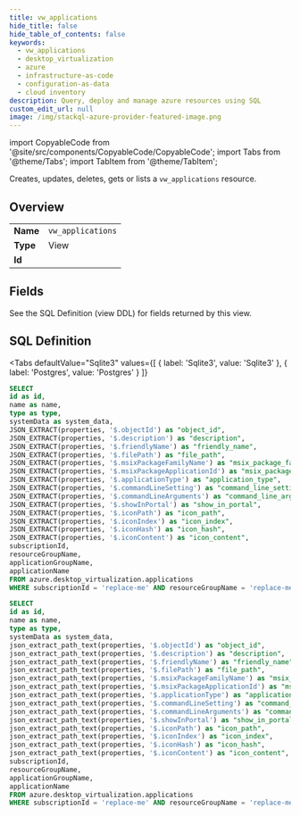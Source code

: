 ```yaml
--- 
title: vw_applications
hide_title: false
hide_table_of_contents: false
keywords:
  - vw_applications
  - desktop_virtualization
  - azure
  - infrastructure-as-code
  - configuration-as-data
  - cloud inventory
description: Query, deploy and manage azure resources using SQL
custom_edit_url: null
image: /img/stackql-azure-provider-featured-image.png
---
```


import CopyableCode from '@site/src/components/CopyableCode/CopyableCode';
import Tabs from '@theme/Tabs';
import TabItem from '@theme/TabItem';

Creates, updates, deletes, gets or lists a <code>vw_applications</code> resource.

## Overview
<table><tbody>
<tr><td><b>Name</b></td><td><code>vw_applications</code></td></tr>
<tr><td><b>Type</b></td><td>View</td></tr>
<tr><td><b>Id</b></td><td><CopyableCode code="azure.desktop_virtualization.vw_applications" /></td></tr>
</tbody></table>

## Fields

See the SQL Definition (view DDL) for fields returned by this view.

## SQL Definition

<Tabs
defaultValue="Sqlite3"
values={[
{ label: 'Sqlite3', value: 'Sqlite3' },
{ label: 'Postgres', value: 'Postgres' }
]}
>
<TabItem value="Sqlite3">

```sql
SELECT
id as id,
name as name,
type as type,
systemData as system_data,
JSON_EXTRACT(properties, '$.objectId') as "object_id",
JSON_EXTRACT(properties, '$.description') as "description",
JSON_EXTRACT(properties, '$.friendlyName') as "friendly_name",
JSON_EXTRACT(properties, '$.filePath') as "file_path",
JSON_EXTRACT(properties, '$.msixPackageFamilyName') as "msix_package_family_name",
JSON_EXTRACT(properties, '$.msixPackageApplicationId') as "msix_package_application_id",
JSON_EXTRACT(properties, '$.applicationType') as "application_type",
JSON_EXTRACT(properties, '$.commandLineSetting') as "command_line_setting",
JSON_EXTRACT(properties, '$.commandLineArguments') as "command_line_arguments",
JSON_EXTRACT(properties, '$.showInPortal') as "show_in_portal",
JSON_EXTRACT(properties, '$.iconPath') as "icon_path",
JSON_EXTRACT(properties, '$.iconIndex') as "icon_index",
JSON_EXTRACT(properties, '$.iconHash') as "icon_hash",
JSON_EXTRACT(properties, '$.iconContent') as "icon_content",
subscriptionId,
resourceGroupName,
applicationGroupName,
applicationName
FROM azure.desktop_virtualization.applications
WHERE subscriptionId = 'replace-me' AND resourceGroupName = 'replace-me' AND applicationGroupName = 'replace-me';
```

</TabItem>
<TabItem value="Postgres">

```sql
SELECT
id as id,
name as name,
type as type,
systemData as system_data,
json_extract_path_text(properties, '$.objectId') as "object_id",
json_extract_path_text(properties, '$.description') as "description",
json_extract_path_text(properties, '$.friendlyName') as "friendly_name",
json_extract_path_text(properties, '$.filePath') as "file_path",
json_extract_path_text(properties, '$.msixPackageFamilyName') as "msix_package_family_name",
json_extract_path_text(properties, '$.msixPackageApplicationId') as "msix_package_application_id",
json_extract_path_text(properties, '$.applicationType') as "application_type",
json_extract_path_text(properties, '$.commandLineSetting') as "command_line_setting",
json_extract_path_text(properties, '$.commandLineArguments') as "command_line_arguments",
json_extract_path_text(properties, '$.showInPortal') as "show_in_portal",
json_extract_path_text(properties, '$.iconPath') as "icon_path",
json_extract_path_text(properties, '$.iconIndex') as "icon_index",
json_extract_path_text(properties, '$.iconHash') as "icon_hash",
json_extract_path_text(properties, '$.iconContent') as "icon_content",
subscriptionId,
resourceGroupName,
applicationGroupName,
applicationName
FROM azure.desktop_virtualization.applications
WHERE subscriptionId = 'replace-me' AND resourceGroupName = 'replace-me' AND applicationGroupName = 'replace-me';
```

</TabItem>
</Tabs>
